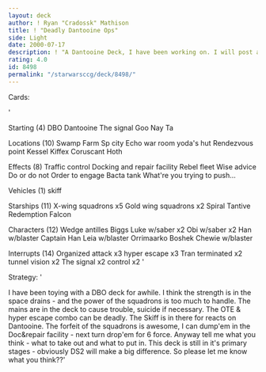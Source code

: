 ```yaml
---
layout: deck
author: ! Ryan "Cradossk" Mathison
title: ! "Deadly Dantooine Ops"
side: Light
date: 2000-07-17
description: ! "A Dantooine Deck, I have been working on. I will post an updated version once DS2 is out."
rating: 4.0
id: 8498
permalink: "/starwarsccg/deck/8498/"
---
```

Cards: 

'

Starting (4)
DBO
Dantooine
The signal
Goo Nay Ta

Locations (10)
Swamp
Farm
Sp city
Echo war room
yoda's hut
Rendezvous point
Kessel
Kiffex
Coruscant
Hoth

Effects (8)
Traffic control
Docking and repair facility
Rebel fleet
Wise advice
Do or do not
Order to engage
Bacta tank
What're you trying to push...

Vehicles (1)
skiff

Starships (11)
X-wing squadrons x5
Gold wing squadrons x2
Spiral
Tantive
Redemption
Falcon

Characters (12)
Wedge antilles
Biggs
Luke w/saber x2
Obi w/saber x2
Han w/blaster
Captain Han
Leia w/blaster
Orrimaarko
Boshek
Chewie w/blaster

Interrupts (14)
Organized attack x3
hyper escape x3
Tran terminated x2
tunnel vision x2
The signal x2
control x2
'

Strategy: '

I have been toying with a DBO deck for awhile. I think the strength is in the space drains - and the power of the squadrons is too much to handle. The mains are in the deck to cause trouble, suicide if necessary. The OTE & hyper escape combo can be deadly. The Skiff is in there for reacts on Dantooine. The forfeit of the squadrons is awesome, I can dump'em in the Doc&repair facility - next turn drop'em for 6 force. Anyway tell me what you think - what to take out and what to put in. This deck is still in it's primary stages - obviously DS2 will make a big difference. So please let me know what you think??'
